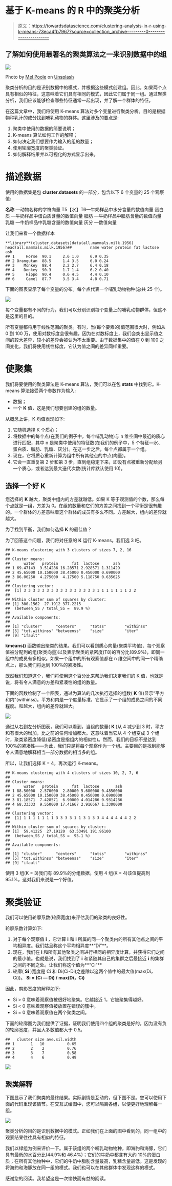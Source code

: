 # 基于 K-means 的 R 中的聚类分析

> 原文：<https://towardsdatascience.com/clustering-analysis-in-r-using-k-means-73eca4fb7967?source=collection_archive---------0----------------------->

## 了解如何使用最著名的聚类算法之一来识别数据中的组

![](img/e896a799c735f9b072e436bad6f40f4e.png)

Photo by [Mel Poole](https://unsplash.com/@melipoole?utm_source=medium&utm_medium=referral) on [Unsplash](https://unsplash.com?utm_source=medium&utm_medium=referral)

聚类分析的目的是识别数据中的模式，并根据这些模式创建组。因此，如果两个点具有相似的特征，这意味着它们具有相同的模式，因此它们属于同一组。通过聚类分析，我们应该能够检查哪些特征通常一起出现，并了解一个群体的特征。

在这篇文章中，我们将使用 K-means 算法对多个变量进行聚类分析。目的是根据物种乳汁的成分找到哺乳动物的群体。这里涉及的要点是:

1.  聚类中使用的数据的简要说明；
2.  K-means 算法如何工作的解释；
3.  如何决定我们想要作为输入的组的数量；
4.  使用轮廓宽度的聚类验证。
5.  如何解释结果并以可视化的方式显示出来。

# 描述数据

使用的数据集是包 **cluster.datasets** 的一部分，包含以下 6 个变量的 25 个观察值:

**名称** —动物名称的字符向量
T5【水】T6—牛奶样品中水分含量的数值向量
蛋白质 —牛奶样品中蛋白质含量的数值向量
脂肪 —牛奶样品中脂肪含量的数值向量
乳糖 —牛奶样品中乳糖含量的数值向量
灰分 —数值向量

让我们来看一个数据样本

```
**library**(cluster.datasets)data(all.mammals.milk.1956)
head(all.mammals.milk.1956)##        name water protein fat lactose  ash
## 1     Horse  90.1     2.6 1.0     6.9 0.35
## 2 Orangutan  88.5     1.4 3.5     6.0 0.24
## 3    Monkey  88.4     2.2 2.7     6.4 0.18
## 4    Donkey  90.3     1.7 1.4     6.2 0.40
## 5     Hippo  90.4     0.6 4.5     4.4 0.10
## 6     Camel  87.7     3.5 3.4     4.8 0.71
```

下面的图表显示了每个变量的分布。每个点代表一个哺乳动物物种(总共 25 个)。

![](img/8b42bd162514ba94d25c7cf077c3509a.png)

每个变量都有不同的行为，我们可以分别识别每个变量上的哺乳动物群体，但这不是这里的目的。

所有变量都将用于线性范围的聚类。有时，当(每个要素的)值范围很大时，例如从 0 到 100 万，使用对数标度会很有趣，因为在对数标度上，我们会突出显示值之间的较大差异，较小的差异会被认为不太重要。由于数据集中的值在 0 到 100 之间变化，我们将使用线性标度，它认为值之间的差异同样重要。

# 使聚集

我们将要使用的聚类算法是 K-means 算法，我们可以在包 **stats** 中找到它。K-means 算法接受两个参数作为输入:

*   数据；
*   一个 **K** 值，这是我们想要创建的组的数量。

从概念上讲，K 均值表现如下:

1.  它随机选择 K 个质心；
2.  将数据中的每个点(在我们的例子中，每个哺乳动物)与 n 维空间中最近的质心进行匹配，其中 n 是聚类中使用的特征数(在我们的例子中，5 个特征—水、蛋白质、脂肪、乳糖、灰分)。在这一步之后，每个点都属于一个组。
3.  现在，它将质心重新计算为组中所有其他点的中点(向量)。
4.  它会一直重复第 2 步和第 3 步，直到组稳定下来，即没有点被重新分配给另一个质心，或者达到最大迭代次数(统计库默认使用 10)。

## 选择一个好 K

您选择的 **K** 越大，聚类中组内的方差就越低。如果 K 等于观测值的个数，那么每个点就是一组，方差为 0。在组的数量和它们的方差之间找到一个平衡是很有趣的。一个群体的方差意味着这个群体的成员有多么不同。方差越大，组内的差异就越大。

为了找到平衡，我们如何选择 **K** 的最佳值？

为了回答这个问题，我们将对任意的 **K** 运行 K-means。我们选 3 吧。

```
## K-means clustering with 3 clusters of sizes 7, 2, 16
## 
## Cluster means:
##      water   protein      fat  lactose      ash
## 1 69.47143  9.514286 16.28571 2.928571 1.311429
## 2 45.65000 10.150000 38.45000 0.450000 0.690000
## 3 86.06250  4.275000  4.17500 5.118750 0.635625
## 
## Clustering vector:
##  [1] 3 3 3 3 3 3 3 3 3 3 3 3 3 3 3 3 1 1 1 1 1 1 1 2 2
## 
## Within cluster sum of squares by cluster:
## [1] 300.1562  27.1912 377.2215
##  (between_SS / total_SS =  89.9 %)
## 
## Available components:
## 
## [1] "cluster"      "centers"      "totss"        "withinss"    
## [5] "tot.withinss" "betweenss"    "size"         "iter"        
## [9] "ifault"
```

**kmeans()** 函数输出聚类的结果。我们可以看到质心向量(聚类平均值)、每个观察值被分配到的组(聚类向量)以及表示聚类的紧密度(T8)的百分比(89.9%)，即同一组中的成员有多相似。如果一个组中的所有观察值都在 n 维空间中的同一个精确点上，那么我们将达到 100%的紧凑性。

既然我们知道这个，我们将使用这个百分比来帮助我们决定我们的 K 值，也就是说，将有令人满意的方差和紧凑性的组的数量。

下面的函数绘制了一个图表，通过为算法的几次执行选择的组数( **K** 值)显示“平方和内”(withinss)。平方和内是一个度量标准，它显示了一个组的成员之间的不同程度。和越大，组内的差异就越大。

![](img/daf78ff1c78919b42cb03ad6d75d72d1.png)

通过从右到左分析图表，我们可以看到，当组的数量( **K** )从 4 减少到 3 时，平方和有很大的增加，比之前的任何增加都大。这意味着当它从 4 个组变成 3 个组时，聚类紧密度降低(紧密度是指组内的相似性)。然而，我们的目标不是达到 100%的紧凑性——为此，我们只是将每个观察作为一个组。主要目的是找到能够令人满意地解释相当一部分数据的相当多的组。

所以，让我们选择 K = 4，再次运行 K-means。

```
## K-means clustering with 4 clusters of sizes 10, 2, 7, 6
## 
## Cluster means:
##      water   protein      fat  lactose       ash
## 1 88.50000  2.570000  2.80000 5.680000 0.4850000
## 2 45.65000 10.150000 38.45000 0.450000 0.6900000
## 3 81.18571  7.428571  6.90000 4.014286 0.9314286
## 4 68.33333  9.550000 17.41667 2.916667 1.3300000
## 
## Clustering vector:
##  [1] 1 1 1 1 1 1 1 3 3 3 3 1 1 3 1 3 3 4 4 4 4 4 4 2 2
## 
## Within cluster sum of squares by cluster:
## [1]  59.41225  27.19120  63.53491 191.96100
##  (between_SS / total_SS =  95.1 %)
## 
## Available components:
## 
## [1] "cluster"      "centers"      "totss"        "withinss"    
## [5] "tot.withinss" "betweenss"    "size"         "iter"        
## [9] "ifault"
```

使用 3 组(K = 3)我们有 89.9%的分组数据。使用 4 组(K = 4)该值提高到 95.1%，这对我们来说是一个好值。

# 聚类验证

我们可以使用轮廓系数(轮廓宽度)来评估我们的聚类的良好性。

轮廓系数计算如下:

1.  对于每个观察值 **i** ，它计算 **i** 和 **i** 所属的同一个聚类内的所有其他点之间的平均相异度。我们姑且称这个平均相异度**“Di”**。
2.  现在，我们在 **i** 和所有其他聚类之间进行相同的相异度计算，并获得它们之间的最小值。也就是说，我们找到了 **i** 和紧随其自己的集群之后最接近 **i** 的集群之间的不同之处。让我们称这个值为**“Ci”**
3.  轮廓( **Si** )宽度是 Ci 和 Di(Ci-Di)之差除以这两个值中的最大值(max(Di，Ci))。
    **Si = (Ci — Di) / max(Di，Ci)**

因此，剪影宽度的解释如下:

*   Si > 0 意味着观察值被很好地聚集。它越接近 1，它被聚集得越好。
*   Si < 0 意味着观察值被放置在错误的簇中。
*   Si = 0 意味着观察值在两个聚类之间。

下面的轮廓图为我们提供了证据，证明我们使用四个组的聚类是好的，因为没有负的轮廓宽度，并且大多数值都大于 0.5。

```
##   cluster size ave.sil.width
## 1       1   10          0.65
## 2       2    2          0.76
## 3       3    7          0.58
## 4       4    6          0.49
```

![](img/38c8f093c6ac7b0b668842c11ebde95d.png)

## 聚类解释

下图显示了我们聚类的最终结果。实际剧情是互动的，但下图不是。您可以使用下面的代码重现该情节。在交互式绘图中，您可以隔离各组，以便更好地理解每一组。

![](img/2aa4ca31721f1637648b605b8f0cfa61.png)

聚类分析的目的是识别数据中的模式。正如我们在上面的图中看到的，同一组中的观察结果往往具有相似的特征。

我们以绿组为例来评价一下。属于该组的两个哺乳动物物种，即海豹和海豚，它们具有最低的水百分比(44.9%和 46.4%)；它们的牛奶中都含有大约 10%的蛋白质；在所有其他物种中，它们的牛奶中脂肪含量最高，乳糖含量最低。这是发现的将海豹和海豚放在同一组的模式。我们也可以在其他群体中发现这样的模式。

感谢您的阅读。我希望这是一次愉快而有益的阅读。